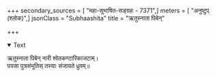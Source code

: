 +++
secondary_sources = [ "महा-सुभाषित-सङ्ग्रहः - 7371",]
meters = [ "अनुष्टुप् (श्लोक)",]
jsonClass = "Subhaashita"
title = "ऋतुस्नाता पिबेन्"

+++

<details open><summary>Text</summary>

ऋतुस्नाता पिबेन् नारी श्वेतकण्टारिकाजटाम्।  
पयसा पुत्रसंभूतिस् तस्याः संजायते ध्रुवम्॥
</details>
